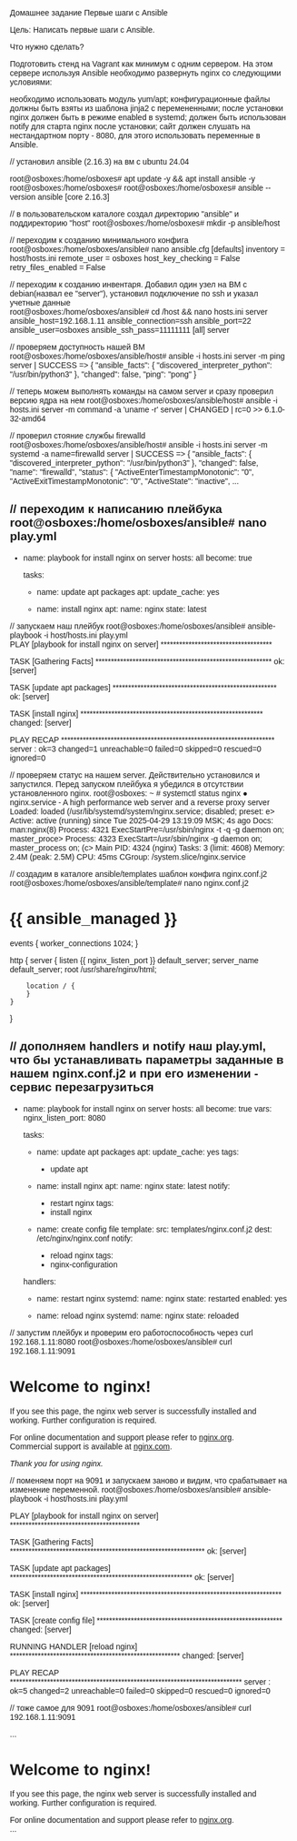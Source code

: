 Домашнее задание
Первые шаги с Ansible

Цель:
Написать первые шаги с Ansible.

Что нужно сделать?

Подготовить стенд на Vagrant как минимум с одним сервером. На этом сервере используя Ansible необходимо развернуть nginx со следующими условиями:

необходимо использовать модуль yum/apt;
конфигурационные файлы должны быть взяты из шаблона jinja2 с перемененными;
после установки nginx должен быть в режиме enabled в systemd;
должен быть использован notify для старта nginx после установки;
сайт должен слушать на нестандартном порту - 8080, для этого использовать переменные в Ansible.

// установил ansible (2.16.3) на вм с ubuntu 24.04

root@osboxes:/home/osboxes# apt update -y && apt install ansible -y
root@osboxes:/home/osboxes# root@osboxes:/home/osboxes# ansible --version
ansible [core 2.16.3]

// в пользовательском каталоге создал директорию "ansible" и поддиректорию "host"
root@osboxes:/home/osboxes# mkdir -p ansible/host 

// переходим к созданию минимального конфига 
root@osboxes:/home/osboxes/ansible# nano ansible.cfg
[defaults]
inventory = host/hosts.ini
remote_user = osboxes
host_key_checking = False
retry_files_enabled = False

// переходим к созданию инвентаря. Добавил один узел на ВМ с debian(назвал ее "server"), установил подключение по ssh и указал учетные данные  
root@osboxes:/home/osboxes/ansible# cd /host && nano hosts.ini
server ansible_host=192.168.1.11 ansible_connection=ssh ansible_port=22 ansible_user=osboxes ansible_ssh_pass=11111111
[all]
server

// проверяем доступность нашей ВМ
root@osboxes:/home/osboxes/ansible/host# ansible -i hosts.ini server -m ping
server | SUCCESS => {
    "ansible_facts": {
        "discovered_interpreter_python": "/usr/bin/python3"
    },
    "changed": false,
    "ping": "pong"
}

// теперь можем выполнять команды на самом server и сразу проверил версию ядра на нем
root@osboxes:/home/osboxes/ansible/host# ansible -i hosts.ini server -m command -a 'uname -r'
server | CHANGED | rc=0 >>
6.1.0-32-amd64

// проверил стояние службы firewalld
root@osboxes:/home/osboxes/ansible/host# ansible -i hosts.ini server -m systemd -a name=firewalld
server | SUCCESS => {
    "ansible_facts": {
        "discovered_interpreter_python": "/usr/bin/python3"
    },
    "changed": false,
    "name": "firewalld",
    "status": {
        "ActiveEnterTimestampMonotonic": "0",
        "ActiveExitTimestampMonotonic": "0",
        "ActiveState": "inactive",
         ...

// переходим к написанию плейбука
root@osboxes:/home/osboxes/ansible# nano play.yml
---
- name: playbook for install nginx on server
  hosts: all
  become: true

  tasks:
    - name: update apt packages
      apt:
        update_cache: yes

    - name: install nginx
      apt:
        name: nginx
        state: latest

// запускаем наш плейбук
root@osboxes:/home/osboxes/ansible# ansible-playbook -i host/hosts.ini play.yml  
PLAY [playbook for install nginx on server] ************************************

TASK [Gathering Facts] *********************************************************
ok: [server]

TASK [update apt packages] *****************************************************
ok: [server]

TASK [install nginx] ***********************************************************
changed: [server]

PLAY RECAP *********************************************************************
server                     : ok=3    changed=1    unreachable=0    failed=0    skipped=0    rescued=0    ignored=0 


// проверяем статус на нашем server. Действительно установился и запустился. Перед запуском плейбука я убедился в отсутствии установленного nginx.
root@osboxes: ~ # systemctl status nginx
● nginx.service - A high performance web server and a reverse proxy server
     Loaded: loaded (/usr/lib/systemd/system/nginx.service; disabled; preset: e>
     Active: active (running) since Tue 2025-04-29 13:19:09 MSK; 4s ago
       Docs: man:nginx(8)
    Process: 4321 ExecStartPre=/usr/sbin/nginx -t -q -g daemon on; master_proce>
    Process: 4323 ExecStart=/usr/sbin/nginx -g daemon on; master_process on; (c>
   Main PID: 4324 (nginx)
      Tasks: 3 (limit: 4608)
     Memory: 2.4M (peak: 2.5M)
        CPU: 45ms
     CGroup: /system.slice/nginx.service

// создадим в каталоге ansible/templates шаблон конфига nginx.conf.j2 
root@osboxes:/home/osboxes/ansible/template# nano nginx.conf.j2
# {{ ansible_managed }}
events {
    worker_connections 1024;
}

http {
    server {
        listen       {{ nginx_listen_port }} default_server;
        server_name  default_server;
        root         /usr/share/nginx/html;

        location / {
        }
    }
}


// дополняем handlers и notify наш play.yml, что бы устанавливать параметры заданные в нашем nginx.conf.j2 и при его изменении - сервис перезагрузиться 
---
- name: playbook for install nginx on server
  hosts: all
  become: true
  vars:
    nginx_listen_port: 8080

  tasks:
    - name: update apt packages
      apt:
        update_cache: yes
      tags:
        - update apt

    - name: install nginx
      apt:
        name: nginx
        state: latest
      notify:
        - restart nginx
      tags:
        - install nginx

    - name: create config file
      template:
        src: templates/nginx.conf.j2
        dest: /etc/nginx/nginx.conf
      notify:
        - reload nginx
      tags:
        - nginx-configuration

   handlers:
    - name: restart nginx
      systemd:
        name: nginx
        state: restarted
        enabled: yes

    - name: reload nginx
      systemd:
        name: nginx
        state: reloaded     

// запустим плейбук и проверим его работоспособность через curl 192.168.1.11:8080
root@osboxes:/home/osboxes/ansible# curl 192.168.1.11:9091
<!DOCTYPE html>
<html>
<head>
<title>Welcome to nginx!</title>
<style>
html { color-scheme: light dark; }
body { width: 35em; margin: 0 auto;
font-family: Tahoma, Verdana, Arial, sans-serif; }
</style>
</head>
<body>
<h1>Welcome to nginx!</h1>
<p>If you see this page, the nginx web server is successfully installed and
working. Further configuration is required.</p>

<p>For online documentation and support please refer to
<a href="http://nginx.org/">nginx.org</a>.<br/>
Commercial support is available at
<a href="http://nginx.com/">nginx.com</a>.</p>

<p><em>Thank you for using nginx.</em></p>
</body>
</html>


// поменяем порт на 9091 и запускаем заново  и видим, что срабатывает на изменение переменной.
root@osboxes:/home/osboxes/ansible# ansible-playbook -i host/hosts.ini play.yml 

PLAY [playbook for install nginx on server] ******************************************

TASK [Gathering Facts] ***************************************************************
ok: [server]

TASK [update apt packages] ***********************************************************
ok: [server]

TASK [install nginx] *****************************************************************
ok: [server]

TASK [create config file] ************************************************************
changed: [server]

RUNNING HANDLER [reload nginx] *******************************************************
changed: [server]

PLAY RECAP ***************************************************************************
server                     : ok=5    changed=2    unreachable=0    failed=0    skipped=0    rescued=0    ignored=0 

// тоже самое для 9091
root@osboxes:/home/osboxes/ansible# curl 192.168.1.11:9091
<!DOCTYPE html>
<html>
<head>
<title>Welcome to nginx!</title>
    ...
<h1>Welcome to nginx!</h1>
<p>If you see this page, the nginx web server is successfully installed and
working. Further configuration is required.</p>

<p>For online documentation and support please refer to
<a href="http://nginx.org/">nginx.org</a>.<br/>
    ...
</html>
